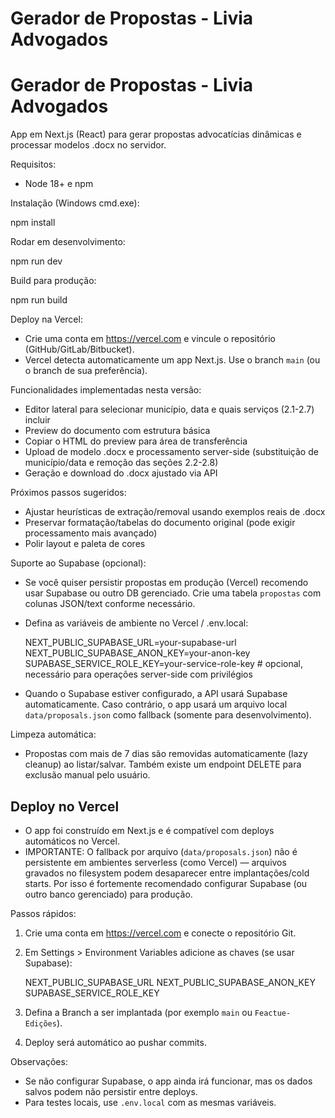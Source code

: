 # Gerador de Propostas - Livia Advogados

# Gerador de Propostas - Livia Advogados

App em Next.js (React) para gerar propostas advocatícias dinâmicas e processar modelos .docx no servidor.

Requisitos:

- Node 18+ e npm

Instalação (Windows cmd.exe):

npm install

Rodar em desenvolvimento:

npm run dev

Build para produção:

npm run build

Deploy na Vercel:

- Crie uma conta em https://vercel.com e vincule o repositório (GitHub/GitLab/Bitbucket).
- Vercel detecta automaticamente um app Next.js. Use o branch `main` (ou o branch de sua preferência).

Funcionalidades implementadas nesta versão:

- Editor lateral para selecionar município, data e quais serviços (2.1-2.7) incluir
- Preview do documento com estrutura básica
- Copiar o HTML do preview para área de transferência
- Upload de modelo .docx e processamento server-side (substituição de município/data e remoção das seções 2.2-2.8)
- Geração e download do .docx ajustado via API

Próximos passos sugeridos:

- Ajustar heurísticas de extração/removal usando exemplos reais de .docx
- Preservar formatação/tabelas do documento original (pode exigir processamento mais avançado)
- Polir layout e paleta de cores

Suporte ao Supabase (opcional):

- Se você quiser persistir propostas em produção (Vercel) recomendo usar Supabase ou outro DB gerenciado. Crie uma tabela `propostas` com colunas JSON/text conforme necessário.
- Defina as variáveis de ambiente no Vercel / .env.local:

	NEXT_PUBLIC_SUPABASE_URL=your-supabase-url
	NEXT_PUBLIC_SUPABASE_ANON_KEY=your-anon-key
	SUPABASE_SERVICE_ROLE_KEY=your-service-role-key   # opcional, necessário para operações server-side com privilégios

- Quando o Supabase estiver configurado, a API usará Supabase automaticamente. Caso contrário, o app usará um arquivo local `data/proposals.json` como fallback (somente para desenvolvimento).

Limpeza automática:

- Propostas com mais de 7 dias são removidas automaticamente (lazy cleanup) ao listar/salvar. Também existe um endpoint DELETE para exclusão manual pelo usuário.

Deploy no Vercel
-----------------

- O app foi construído em Next.js e é compatível com deploys automáticos no Vercel.
- IMPORTANTE: O fallback por arquivo (`data/proposals.json`) não é persistente em ambientes serverless (como Vercel) — arquivos gravados no filesystem podem desaparecer entre implantações/cold starts. Por isso é fortemente recomendado configurar Supabase (ou outro banco gerenciado) para produção.

Passos rápidos:

1. Crie uma conta em https://vercel.com e conecte o repositório Git.
2. Em Settings > Environment Variables adicione as chaves (se usar Supabase):

	NEXT_PUBLIC_SUPABASE_URL
	NEXT_PUBLIC_SUPABASE_ANON_KEY
	SUPABASE_SERVICE_ROLE_KEY

3. Defina a Branch a ser implantada (por exemplo `main` ou `Feactue-Edições`).
4. Deploy será automático ao pushar commits.

Observações:

- Se não configurar Supabase, o app ainda irá funcionar, mas os dados salvos podem não persistir entre deploys.
- Para testes locais, use `.env.local` com as mesmas variáveis.
